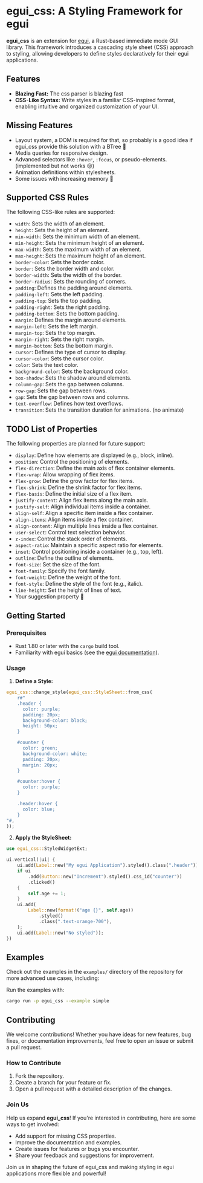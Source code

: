 # egui_css: A Styling Framework for egui

**egui_css** is an extension for [egui](https://github.com/emilk/egui), a Rust-based immediate mode GUI library. This framework introduces a cascading style sheet (CSS) approach to styling, allowing developers to define styles declaratively for their egui applications.

## Features

- **Blazing Fast:** The css parser is blazing fast
- **CSS-Like Syntax:** Write styles in a familiar CSS-inspired format, enabling intuitive and organized customization of your UI.

## Missing Features

- Layout system, a DOM is required for that, so probably is a good idea if egui_css provide this solution with a BTree 🤔
- Media queries for responsive design.
- Advanced selectors like `:hover`, `:focus`, or pseudo-elements. (implemented but not works 😔)
- Animation definitions within stylesheets.
- Some issues with increasing memory 🫠

## Supported CSS Rules

The following CSS-like rules are supported:

- `width`: Sets the width of an element.
- `height`: Sets the height of an element.
- `min-width`: Sets the minimum width of an element.
- `min-height`: Sets the minimum height of an element.
- `max-width`: Sets the maximum width of an element.
- `max-height`: Sets the maximum height of an element.
- `border-color`: Sets the border color.
- `border`: Sets the border width and color.
- `border-width`: Sets the width of the border.
- `border-radius`: Sets the rounding of corners.
- `padding`: Defines the padding around elements.
- `padding-left`: Sets the left padding.
- `padding-top`: Sets the top padding.
- `padding-right`: Sets the right padding.
- `padding-bottom`: Sets the bottom padding.
- `margin`: Defines the margin around elements.
- `margin-left`: Sets the left margin.
- `margin-top`: Sets the top margin.
- `margin-right`: Sets the right margin.
- `margin-bottom`: Sets the bottom margin.
- `cursor`: Defines the type of cursor to display.
- `cursor-color`: Sets the cursor color.
- `color`: Sets the text color.
- `background-color`: Sets the background color.
- `box-shadow`: Sets the shadow around elements.
- `column-gap`: Sets the gap between columns.
- `row-gap`: Sets the gap between rows.
- `gap`: Sets the gap between rows and columns.
- `text-overflow`: Defines how text overflows.
- `transition`: Sets the transition duration for animations. (no animate)

## TODO List of Properties

The following properties are planned for future support:

- `display`: Define how elements are displayed (e.g., block, inline).
- `position`: Control the positioning of elements.
- `flex-direction`: Define the main axis of flex container elements.
- `flex-wrap`: Allow wrapping of flex items.
- `flex-grow`: Define the grow factor for flex items.
- `flex-shrink`: Define the shrink factor for flex items.
- `flex-basis`: Define the initial size of a flex item.
- `justify-content`: Align flex items along the main axis.
- `justify-self`: Align individual items inside a container.
- `align-self`: Align a specific item inside a flex container.
- `align-items`: Align items inside a flex container.
- `align-content`: Align multiple lines inside a flex container.
- `user-select`: Control text selection behavior.
- `z-index`: Control the stack order of elements.
- `aspect-ratio`: Maintain a specific aspect ratio for elements.
- `inset`: Control positioning inside a container (e.g., top, left).
- `outline`: Define the outline of elements.
- `font-size`: Set the size of the font.
- `font-family`: Specify the font family.
- `font-weight`: Define the weight of the font.
- `font-style`: Define the style of the font (e.g., italic).
- `line-height`: Set the height of lines of text.
- Your suggestion property 🎉

## Getting Started

### Prerequisites

- Rust 1.80 or later with the `cargo` build tool.
- Familiarity with egui basics (see the [egui documentation](https://docs.rs/egui/latest/egui/)).

### Usage

1. **Define a Style:**

```rust
egui_css::change_style(egui_css::StyleSheet::from_css(
    r#"
    .header {
      color: purple;
      padding: 20px;
      background-color: black;
      height: 50px;
    }

    #counter {
      color: green;
      background-color: white;
      padding: 20px;
      margin: 20px;
    }

    #counter:hover {
      color: purple;
    }

    .header:hover {
      color: blue;
    }
"#,
));
```

2. **Apply the StyleSheet:**

```rust
use egui_css::StyledWidgetExt;

ui.vertical(|ui| {
    ui.add(Label::new("My egui Application").styled().class(".header"));
    if ui
        .add(Button::new("Increment").styled().css_id("counter"))
        .clicked()
    {
        self.age += 1;
    }
    ui.add(
        Label::new(format!("age {}", self.age))
            .styled()
            .class(".text-orange-700"),
    );
    ui.add(Label::new("No styled"));
})
```

## Examples

Check out the examples in the `examples/` directory of the repository for more advanced use cases, including:

Run the examples with:

```bash
cargo run -p egui_css --example simple
```

## Contributing

We welcome contributions! Whether you have ideas for new features, bug fixes, or documentation improvements, feel free to open an issue or submit a pull request.

### How to Contribute

1. Fork the repository.
2. Create a branch for your feature or fix.
3. Open a pull request with a detailed description of the changes.

### Join Us

Help us expand **egui_css**! If you're interested in contributing, here are some ways to get involved:

- Add support for missing CSS properties.
- Improve the documentation and examples.
- Create issues for features or bugs you encounter.
- Share your feedback and suggestions for improvement.

Join us in shaping the future of egui_css and making styling in egui applications more flexible and powerful!
